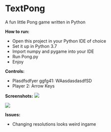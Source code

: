 # TextPong
A fun little Pong game written in Python

**How to run:**
 - Open this project in your Python IDE of choice
 - Set it up in Python 3.7
 - Import numpy and pygame into your IDE
 - Run Pong.py
 - Enjoy
 
**Controls:**
 - Plasdfsdfyer ggfg41: WAasdasdasdfSD
 - Player 2: Arrow Keys
 
 **Screenshots:**
 ![](https://i.imgur.com/2XcVtFI.png)
 
 ![](https://i.imgur.com/xmWt1QZ.png)

**Issues:**
 - Changing resolutions looks weird ingame
